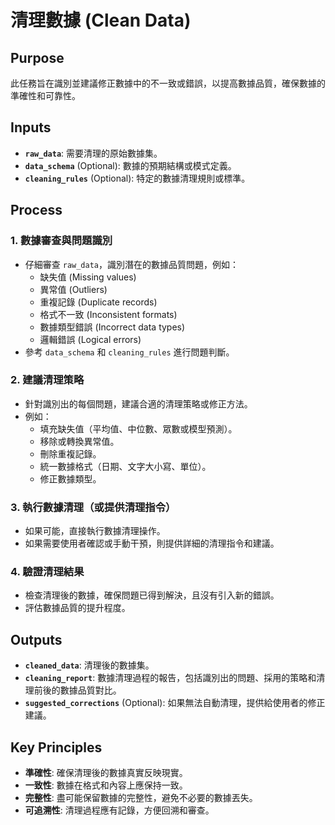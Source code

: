 <!-- Powered by BMAD™ Personal Assistant Expansion Pack -->

# 清理數據 (Clean Data)

## Purpose

此任務旨在識別並建議修正數據中的不一致或錯誤，以提高數據品質，確保數據的準確性和可靠性。

## Inputs

- **`raw_data`**: 需要清理的原始數據集。
- **`data_schema`** (Optional): 數據的預期結構或模式定義。
- **`cleaning_rules`** (Optional): 特定的數據清理規則或標準。

## Process

### 1. 數據審查與問題識別

- 仔細審查 `raw_data`，識別潛在的數據品質問題，例如：
    - 缺失值 (Missing values)
    - 異常值 (Outliers)
    - 重複記錄 (Duplicate records)
    - 格式不一致 (Inconsistent formats)
    - 數據類型錯誤 (Incorrect data types)
    - 邏輯錯誤 (Logical errors)
- 參考 `data_schema` 和 `cleaning_rules` 進行問題判斷。

### 2. 建議清理策略

- 針對識別出的每個問題，建議合適的清理策略或修正方法。
- 例如：
    - 填充缺失值（平均值、中位數、眾數或模型預測）。
    - 移除或轉換異常值。
    - 刪除重複記錄。
    - 統一數據格式（日期、文字大小寫、單位）。
    - 修正數據類型。

### 3. 執行數據清理（或提供清理指令）

- 如果可能，直接執行數據清理操作。
- 如果需要使用者確認或手動干預，則提供詳細的清理指令和建議。

### 4. 驗證清理結果

- 檢查清理後的數據，確保問題已得到解決，且沒有引入新的錯誤。
- 評估數據品質的提升程度。

## Outputs

- **`cleaned_data`**: 清理後的數據集。
- **`cleaning_report`**: 數據清理過程的報告，包括識別出的問題、採用的策略和清理前後的數據品質對比。
- **`suggested_corrections`** (Optional): 如果無法自動清理，提供給使用者的修正建議。

## Key Principles

- **準確性**: 確保清理後的數據真實反映現實。
- **一致性**: 數據在格式和內容上應保持一致。
- **完整性**: 盡可能保留數據的完整性，避免不必要的數據丟失。
- **可追溯性**: 清理過程應有記錄，方便回溯和審查。
